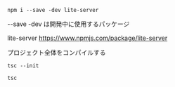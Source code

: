 ```
npm i --save -dev lite-server
```

--save -dev は開発中に使用するパッケージ

lite-server
https://www.npmjs.com/package/lite-server

プロジェクト全体をコンパイルする

```
tsc --init
```

```
tsc
```
